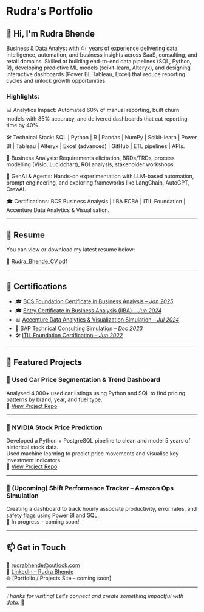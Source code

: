 # Rudra's Portfolio

## 👋 Hi, I'm Rudra Bhende

Business & Data Analyst with 4+ years of experience delivering data intelligence, automation, and business insights across SaaS, consulting, and retail domains. Skilled at building end-to-end data pipelines (SQL, Python, R), developing predictive ML models (scikit-learn, Alteryx), and designing interactive dashboards (Power BI, Tableau, Excel) that reduce reporting cycles and unlock growth opportunities.

### Highlights:

📊 Analytics Impact: Automated 60% of manual reporting, built churn models with 85% accuracy, and delivered dashboards that cut reporting time by 40%.

🛠️ Technical Stack: SQL | Python | R | Pandas | NumPy | Scikit-learn | Power BI | Tableau | Alteryx | Excel (advanced) | GitHub | ETL pipelines | APIs.

🤝 Business Analysis: Requirements elicitation, BRDs/TRDs, process modelling (Visio, Lucidchart), ROI analysis, stakeholder workshops.

🧠 GenAI & Agents: Hands-on experimentation with LLM-based automation, prompt engineering, and exploring frameworks like LangChain, AutoGPT, CrewAI.

🎓 Certifications: BCS Business Analysis | IIBA ECBA | ITIL Foundation | Accenture Data Analytics & Visualisation.

---

## 📄 Resume

You can view or download my latest resume below:

📄 [Rudra_Bhende_CV.pdf](./RudraBhende_CV.pdf)

---

## 📜 Certifications

- 🎓 [BCS Foundation Certificate in Business Analysis – *Jan 2025*](https://github.com/rudrabhende03/Rudra-s-Portfolio/blob/Certifications/BCS_Business_Analysis.pdf)
- 🎓 [Entry Certificate in Business Analysis (IIBA) – *Jun 2024*](https://github.com/rudrabhende03/Rudra-s-Portfolio/blob/Certifications/IIBA_ECBA_Certificate.pdf)
- 📊 [Accenture Data Analytics & Visualization Simulation – *Jul 2024*](https://github.com/rudrabhende03/Rudra-s-Portfolio/blob/Certifications/Accenture_Analytics_Simulation.pdf)
- 💼 [SAP Technical Consulting Simulation – *Dec 2023*](https://github.com/rudrabhende03/Rudra-s-Portfolio/blob/Certifications/SAP_Technical_Consulting.png)
- 🛠 [ITIL Foundation Certification – *Jun 2022*](https://github.com/rudrabhende03/Rudra-s-Portfolio/blob/Certifications/ITIL_Foundation.pdf)

---

## 💼 Featured Projects

### 🔹 Used Car Price Segmentation & Trend Dashboard  
Analysed 4,000+ used car listings using Python and SQL to find pricing patterns by brand, year, and fuel type.  
📂 [View Project Repo](https://github.com/rudrabhende03/Used-Car-Price-Segmentation)

---

### 🔹 NVIDIA Stock Price Prediction  
Developed a Python + PostgreSQL pipeline to clean and model 5 years of historical stock data.  
Used machine learning to predict price movements and visualise key investment indicators.  
📂 [View Project Repo](https://github.com/rudrabhende03/Nvidia-Stock-Price-Prediction)

---

### 🔹 (Upcoming) Shift Performance Tracker – Amazon Ops Simulation  
Creating a dashboard to track hourly associate productivity, error rates, and safety flags using Power BI and SQL.  
🚧 In progress – coming soon!

---

## 📫 Get in Touch

📧 rudrabhende@outlook.com  
🔗 [LinkedIn – Rudra Bhende](https://www.linkedin.com/in/rudra-bhende)  
🌐 [Portfolio / Projects Site – coming soon]

---

_Thanks for visiting! Let's connect and create something impactful with data._ 🚀
